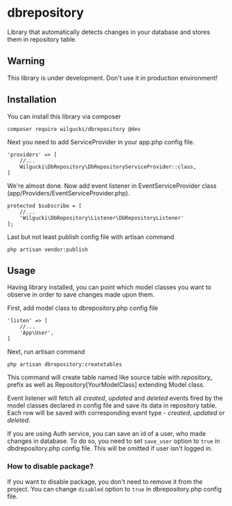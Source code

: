 # dbrepository
Library that automatically detects changes in your database and stores them in repository table.

## Warning
This library is under development. Don't use it in production environment!

## Installation
You can install this library via composer

<code>composer require wilgucki/dbrepository @dev</code>

Next you need to add ServiceProvider in your app.php config file.


	'providers' => [
	    //... 
	    Wilgucki\DbRepository\DbRepositoryServiceProvider::class,
	]

We're almost done. Now add event listener in EventServiceProvider class (app/Providers/EventServiceProvider.php).

    protected $subscribe = [
        //...
        'Wilgucki\DbRepository\Listener\DbRepositoryListener'
    ];

Last but not least publish config file with artisan command

<code>php artisan vendor:publish</code>

## Usage
Having library installed, you can point which model classes you want to observe in order to save changes made upon them.

First, add model class to dbrepository.php config file

    'listen' => [
        //...
        'App\User',
    ]
    
Next, run artisan command

<code>php artisan dbrepository:createtables</code>

This command will create table named like source table with *repository_* prefix as well as Repository[YourModelClass] extending Model class.

Event listener will fetch all *created*, *updated* and *deleted* events fired by the model classes declared in config file and save its data in repository table. Each row will be saved with corresponding event type - *created*, *updated* or *deleted*.

If you are using Auth service, you can save an id of a user, who made changes in database. To do so, you need to set <code>save_user</code> option to <code>true</code> in dbdrepository.php config file. This will be omitted if user isn't logged in.

### How to disable package?
If you want to disable package, you don't need to remove it from the project. You can change <code>disabled</code> option to <code>true</code> in dbrepository.php config file.


